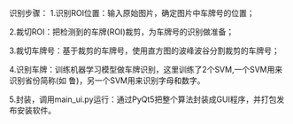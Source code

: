 识别步骤：
1.识别ROI位置：输入原始图片，确定图片中车牌号的位置；

2.裁切ROI：把检测到的车牌(ROI)裁剪，为车牌号的识别做准备；

3.裁切车牌号：基于裁剪的车牌号，使用直方图的波峰波谷分割裁剪的车牌号；

4.识别车牌：训练机器学习模型做车牌识别，这里训练了2个SVM,一个SVM用来识别省份简称(如 鲁)，另一个SVM用来识别字母和数字。

5.封装，调用main_ui.py运行：通过PyQt5把整个算法封装成GUI程序，并打包发布安装软件。
